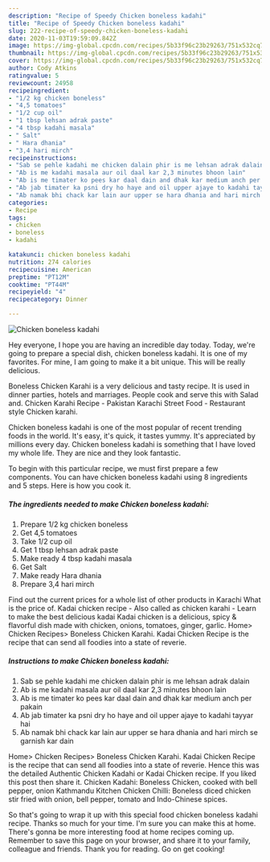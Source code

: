 ```yaml
---
description: "Recipe of Speedy Chicken boneless kadahi"
title: "Recipe of Speedy Chicken boneless kadahi"
slug: 222-recipe-of-speedy-chicken-boneless-kadahi
date: 2020-11-03T19:59:09.842Z
image: https://img-global.cpcdn.com/recipes/5b33f96c23b29263/751x532cq70/chicken-boneless-kadahi-recipe-main-photo.jpg
thumbnail: https://img-global.cpcdn.com/recipes/5b33f96c23b29263/751x532cq70/chicken-boneless-kadahi-recipe-main-photo.jpg
cover: https://img-global.cpcdn.com/recipes/5b33f96c23b29263/751x532cq70/chicken-boneless-kadahi-recipe-main-photo.jpg
author: Cody Atkins
ratingvalue: 5
reviewcount: 24958
recipeingredient:
- "1/2 kg chicken boneless"
- "4,5 tomatoes"
- "1/2 cup oil"
- "1 tbsp lehsan adrak paste"
- "4 tbsp kadahi masala"
- " Salt"
- " Hara dhania"
- "3,4 hari mirch"
recipeinstructions:
- "Sab se pehle kadahi me chicken dalain phir is me lehsan adrak dalain"
- "Ab is me kadahi masala aur oil daal kar 2,3 minutes bhoon lain"
- "Ab is me timater ko pees kar daal dain and dhak kar medium anch per pakain"
- "Ab jab timater ka psni dry ho haye and oil upper ajaye to kadahi tayyar hai"
- "Ab namak bhi chack kar lain aur upper se hara dhania and hari mirch se garnish kar dain"
categories:
- Recipe
tags:
- chicken
- boneless
- kadahi

katakunci: chicken boneless kadahi 
nutrition: 274 calories
recipecuisine: American
preptime: "PT12M"
cooktime: "PT44M"
recipeyield: "4"
recipecategory: Dinner

---
```



![Chicken boneless kadahi](https://img-global.cpcdn.com/recipes/5b33f96c23b29263/751x532cq70/chicken-boneless-kadahi-recipe-main-photo.jpg)

Hey everyone, I hope you are having an incredible day today. Today, we're going to prepare a special dish, chicken boneless kadahi. It is one of my favorites. For mine, I am going to make it a bit unique. This will be really delicious.

Boneless Chicken Karahi is a very delicious and tasty recipe. It is used in dinner parties, hotels and marriages. People cook and serve this with Salad and. Chicken Karahi Recipe - Pakistan Karachi Street Food - Restaurant style Chicken karahi.

Chicken boneless kadahi is one of the most popular of recent trending foods in the world. It's easy, it's quick, it tastes yummy. It's appreciated by millions every day. Chicken boneless kadahi is something that I have loved my whole life. They are nice and they look fantastic.


To begin with this particular recipe, we must first prepare a few components. You can have chicken boneless kadahi using 8 ingredients and 5 steps. Here is how you cook it.

<!--inarticleads1-->

##### The ingredients needed to make Chicken boneless kadahi:

1. Prepare 1/2 kg chicken boneless
1. Get 4,5 tomatoes
1. Take 1/2 cup oil
1. Get 1 tbsp lehsan adrak paste
1. Make ready 4 tbsp kadahi masala
1. Get  Salt
1. Make ready  Hara dhania
1. Prepare 3,4 hari mirch


Find out the current prices for a whole list of other products in Karachi What is the price of. Kadai chicken recipe - Also called as chicken karahi - Learn to make the best delicious kadai Kadai chicken is a delicious, spicy &amp; flavorful dish made with chicken, onions, tomatoes, ginger, garlic. Home&gt; Chicken Recipes&gt; Boneless Chicken Karahi. Kadai Chicken Recipe is the recipe that can send all foodies into a state of reverie. 

<!--inarticleads2-->

##### Instructions to make Chicken boneless kadahi:

1. Sab se pehle kadahi me chicken dalain phir is me lehsan adrak dalain
1. Ab is me kadahi masala aur oil daal kar 2,3 minutes bhoon lain
1. Ab is me timater ko pees kar daal dain and dhak kar medium anch per pakain
1. Ab jab timater ka psni dry ho haye and oil upper ajaye to kadahi tayyar hai
1. Ab namak bhi chack kar lain aur upper se hara dhania and hari mirch se garnish kar dain


Home&gt; Chicken Recipes&gt; Boneless Chicken Karahi. Kadai Chicken Recipe is the recipe that can send all foodies into a state of reverie. Hence this was the detailed Authentic Chicken Kadahi or Kadai Chicken recipe. If you liked this post then share it. Chicken Kadahi: Boneless Chicken, cooked with bell pepper, onion Kathmandu Kitchen Chicken Chilli: Boneless diced chicken stir fried with onion, bell pepper, tomato and Indo-Chinese spices. 

So that's going to wrap it up with this special food chicken boneless kadahi recipe. Thanks so much for your time. I'm sure you can make this at home. There's gonna be more interesting food at home recipes coming up. Remember to save this page on your browser, and share it to your family, colleague and friends. Thank you for reading. Go on get cooking!
